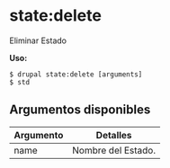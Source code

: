 # state:delete
Eliminar Estado

**Uso:**
```
$ drupal state:delete [arguments]
$ std  
```

## Argumentos disponibles
Argumento | Detalles
---------|-------------
name | Nombre del Estado.

